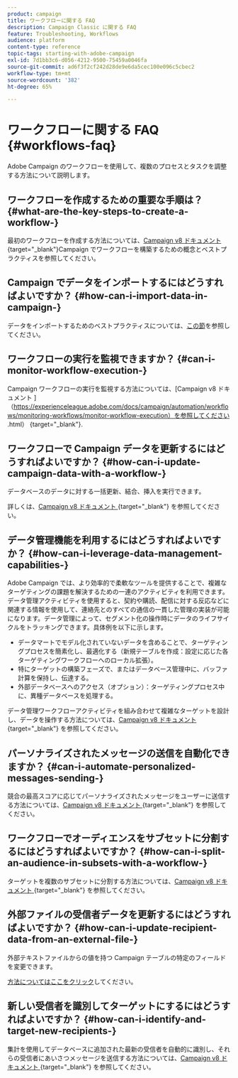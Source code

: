 ```yaml
---
product: campaign
title: ワークフローに関する FAQ
description: Campaign Classic に関する FAQ
feature: Troubleshooting, Workflows
audience: platform
content-type: reference
topic-tags: starting-with-adobe-campaign
exl-id: 7d1bb3c6-d056-4212-9500-75459a0046fa
source-git-commit: ad6f3f2cf242d28de9e6da5cec100e096c5cbec2
workflow-type: tm+mt
source-wordcount: '382'
ht-degree: 65%

---
```


# ワークフローに関する FAQ {#workflows-faq}



Adobe Campaign のワークフローを使用して、複数のプロセスとタスクを調整する方法について説明します。

## ワークフローを作成するための重要な手順は？ {#what-are-the-key-steps-to-create-a-workflow-}

最初のワークフローを作成する方法については、[Campaign v8 ドキュメント ](https://experienceleague.adobe.com/docs/campaign/automation/workflows/introduction/build-a-workflow.html?lang=ja){target="_blank"}Campaign でワークフローを構築するための概念とベストプラクティスを参照してください。

## Campaign でデータをインポートするにはどうすればよいですか？ {#how-can-i-import-data-in-campaign-}

データをインポートするためのベストプラクティスについては、[この節](../../platform/using/import-export-best-practices.md)を参照してください。

## ワークフローの実行を監視できますか？ {#can-i-monitor-workflow-execution-}

Campaign ワークフローの実行を監視する方法については、[Campaign v8 ドキュメント ] （https://experienceleague.adobe.com/docs/campaign/automation/workflows/monitoring-workflows/monitor-workflow-execution）を参照してください
.html） {target="_blank"}.

## ワークフローで Campaign データを更新するにはどうすればよいですか？ {#how-can-i-update-campaign-data-with-a-workflow-}

データベースのデータに対する一括更新、結合、挿入を実行できます。

詳しくは、[Campaign v8 ドキュメント ](https://experienceleague.adobe.com/docs/campaign/automation/workflows/wf-activities/targeting-activities/update-data.html){target="_blank"} を参照してください。

## データ管理機能を利用するにはどうすればよいですか？ {#how-can-i-leverage-data-management-capabilities-}

Adobe Campaign では、より効率的で柔軟なツールを提供することで、複雑なターゲティングの課題を解決するための一連のアクティビティを利用できます。データ管理アクティビティを使用すると、契約や購読、配信に対する反応などに関連する情報を使用して、連絡先とのすべての通信の一貫した管理の実装が可能になります。データ管理によって、セグメント化の操作時にデータのライフサイクルをトラッキングできます。具体例を以下に示します。

* データマートでモデル化されていないデータを含めることで、ターゲティングプロセスを簡素化し、最適化する（新規テーブルを作成：設定に応じた各ターゲティングワークフローへのローカル拡張）。
* 特にターゲットの構築フェーズで、またはデータベース管理中に、バッファ計算を保持し、伝達する。
* 外部データベースへのアクセス（オプション）：ターゲティングプロセス中に、異種データベースを処理する。

データ管理ワークフローアクティビティを組み合わせて複雑なターゲットを設計し、データを操作する方法については、[Campaign v8 ドキュメント ](https://experienceleague.adobe.com/docs/campaign/automation/workflows/introduction/wf-type/targeting-workflows.html){target="_blank"} を参照してください。

## パーソナライズされたメッセージの送信を自動化できますか？ {#can-i-automate-personalized-messages-sending-}

競合の最高スコアに応じてパーソナライズされたメッセージをユーザーに送信する方法については、[Campaign v8 ドキュメント ](https://experienceleague.adobe.com/docs/campaign/automation/workflows/use-cases/data-management/enrich-data.html?lang=ja){target="_blank"} を参照してください。

## ワークフローでオーディエンスをサブセットに分割するにはどうすればよいですか？ {#how-can-i-split-an-audience-in-subsets-with-a-workflow-}

ターゲットを複数のサブセットに分割する方法については、[Campaign v8 ドキュメント ](https://experienceleague.adobe.com/docs/campaign/automation/workflows/wf-activities/targeting-activities/split.html){target="_blank"} を参照してください。

## 外部ファイルの受信者データを更新するにはどうすればよいですか？ {#how-can-i-update-recipient-data-from-an-external-file-}

外部テキストファイルからの値を持つ Campaign テーブルの特定のフィールドを変更できます。

[方法についてはここをクリック](../../platform/using/import-operations-samples.md#example--enrich-the-values-with-those-of-an-external-file)してください。

## 新しい受信者を識別してターゲットにするにはどうすればよいですか？ {#how-can-i-identify-and-target-new-recipients-}

集計を使用してデータベースに追加された最新の受信者を自動的に識別し、それらの受信者にあいさつメッセージを送信する方法については、[Campaign v8 ドキュメント ](https://experienceleague.adobe.com/docs/campaign/automation/workflows/use-cases/data-management/using-aggregates.html?lang=ja){target="_blank"} を参照してください。
